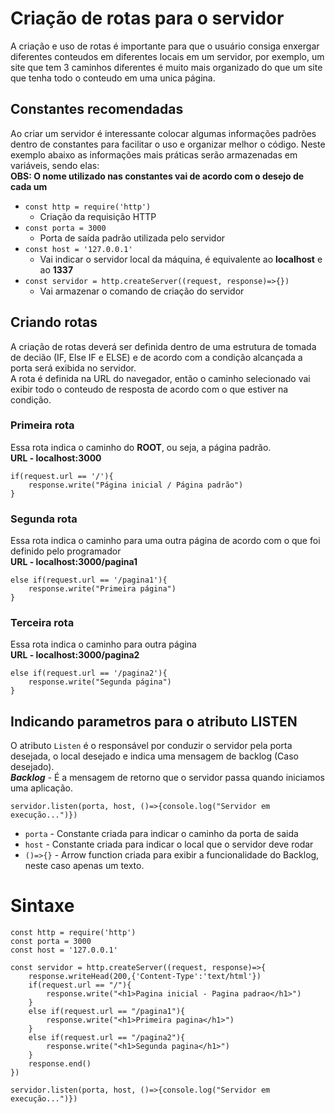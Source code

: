 # Criação de rotas para o servidor    
A criação e uso de rotas é importante para que o usuário consiga enxergar diferentes conteudos em diferentes locais em um servidor, por exemplo, um site que tem 3 caminhos diferentes é muito mais organizado do que um site que tenha todo o conteudo em uma unica página.  

## Constantes recomendadas  
Ao criar um servidor é interessante colocar algumas informações padrões dentro de constantes para facilitar o uso e organizar melhor o código. Neste exemplo abaixo as informações mais práticas serão armazenadas em variáveis, sendo elas:  
**OBS: O nome utilizado nas constantes vai de acordo com o desejo de cada um**  

- `const http = require('http')`  
  - Criação da requisição HTTP  
- `const porta = 3000`  
  - Porta de saída padrão utilizada pelo servidor  
- `const host = '127.0.0.1'`
  - Vai indicar o servidor local da máquina, é equivalente ao **localhost** e ao **1337**  
- `const servidor = http.createServer((request, response)=>{})`
  - Vai armazenar o comando de criação do servidor  

## Criando rotas  
A criação de rotas deverá ser definida dentro de uma estrutura de tomada de decião (IF, Else IF e ELSE) e de acordo com a condição alcançada a porta será exibida no servidor.  
A rota é definida na URL do navegador, então o caminho selecionado vai exibir todo o conteudo de resposta de acordo com o que estiver na condição.  

### Primeira rota  
Essa rota indica o caminho do **ROOT**, ou seja, a página padrão.  
**URL - localhost:3000**
```
if(request.url == '/'){
    response.write("Página inicial / Página padrão")
}
```

### Segunda rota  
Essa rota indica o caminho para uma outra página de acordo com o que foi definido pelo programador  
**URL - localhost:3000/pagina1**
```
else if(request.url == '/pagina1'){
    response.write("Primeira página")
}
```

### Terceira rota  
Essa rota indica o caminho para outra página  
**URL - localhost:3000/pagina2**
```
else if(request.url == '/pagina2'){
    response.write("Segunda página")
}
```

## Indicando parametros para o atributo LISTEN  
O atributo `Listen` é o responsável por conduzir o servidor pela porta desejada, o local desejado e indica uma mensagem de backlog (Caso desejado).  
***Backlog*** - É a mensagem de retorno que o servidor passa quando iniciamos uma aplicação.  
```
servidor.listen(porta, host, ()=>{console.log("Servidor em execução...")})
```
- `porta` - Constante criada para indicar o caminho da porta de saida  
- `host` - Constante criada para indicar o local que o servidor deve rodar  
- `()=>{}` - Arrow function criada para exibir a funcionalidade do Backlog, neste caso apenas um texto.  

# Sintaxe  
```
const http = require('http')
const porta = 3000
const host = '127.0.0.1'

const servidor = http.createServer((request, response)=>{
    response.writeHead(200,{'Content-Type':'text/html'})
    if(request.url == "/"){
        response.write("<h1>Pagina inicial - Pagina padrao</h1>")
    }
    else if(request.url == "/pagina1"){
        response.write("<h1>Primeira pagina</h1>")
    }
    else if(request.url == "/pagina2"){
        response.write("<h1>Segunda pagina</h1>")
    }
    response.end()
})

servidor.listen(porta, host, ()=>{console.log("Servidor em execução...")})

```

 
